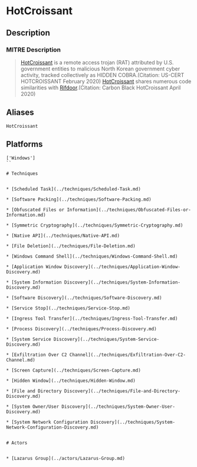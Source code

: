 
# HotCroissant

## Description

### MITRE Description

> [HotCroissant](https://attack.mitre.org/software/S0431) is a remote access trojan (RAT) attributed by U.S. government entities to malicious North Korean government cyber activity, tracked collectively as HIDDEN COBRA.(Citation: US-CERT HOTCROISSANT February 2020) [HotCroissant](https://attack.mitre.org/software/S0431) shares numerous code similarities with [Rifdoor](https://attack.mitre.org/software/S0433).(Citation: Carbon Black HotCroissant April 2020)

## Aliases

```
HotCroissant
```

## Platforms

```
['Windows']
``

# Techniques


* [Scheduled Task](../techniques/Scheduled-Task.md)

* [Software Packing](../techniques/Software-Packing.md)
    
* [Obfuscated Files or Information](../techniques/Obfuscated-Files-or-Information.md)
    
* [Symmetric Cryptography](../techniques/Symmetric-Cryptography.md)
    
* [Native API](../techniques/Native-API.md)
    
* [File Deletion](../techniques/File-Deletion.md)
    
* [Windows Command Shell](../techniques/Windows-Command-Shell.md)
    
* [Application Window Discovery](../techniques/Application-Window-Discovery.md)
    
* [System Information Discovery](../techniques/System-Information-Discovery.md)
    
* [Software Discovery](../techniques/Software-Discovery.md)
    
* [Service Stop](../techniques/Service-Stop.md)
    
* [Ingress Tool Transfer](../techniques/Ingress-Tool-Transfer.md)
    
* [Process Discovery](../techniques/Process-Discovery.md)
    
* [System Service Discovery](../techniques/System-Service-Discovery.md)
    
* [Exfiltration Over C2 Channel](../techniques/Exfiltration-Over-C2-Channel.md)
    
* [Screen Capture](../techniques/Screen-Capture.md)
    
* [Hidden Window](../techniques/Hidden-Window.md)
    
* [File and Directory Discovery](../techniques/File-and-Directory-Discovery.md)
    
* [System Owner/User Discovery](../techniques/System-Owner-User-Discovery.md)
    
* [System Network Configuration Discovery](../techniques/System-Network-Configuration-Discovery.md)
    

# Actors


* [Lazarus Group](../actors/Lazarus-Group.md)

